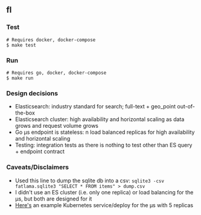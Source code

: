 ## fl

### Test

```
# Requires docker, docker-compose
$ make test
```

### Run

```
# Requires go, docker, docker-compose
$ make run
```

### Design decisions

- Elasticsearch: industry standard for search; full-text + geo_point out-of-the-box
- Elasticsearch cluster: high availability and horizontal scaling as data grows and request volume grows
- Go µs endpoint is stateless: n load balanced replicas for high availability and horizontal scaling
- Testing: integration tests as there is nothing to test other than ES query + endpoint contract

### Caveats/Disclaimers

- Used this line to dump the sqlite db into a csv: `sqlite3 -csv fatlama.sqlite3 "SELECT * FROM items" > dump.csv`
- I didn't use an ES cluster (i.e. only one replica) or load balancing for the µs, but both are designed for it
- [Here's](example-kubernetes-deployment.yml) an example Kubernetes service/deploy for the µs with 5 replicas
